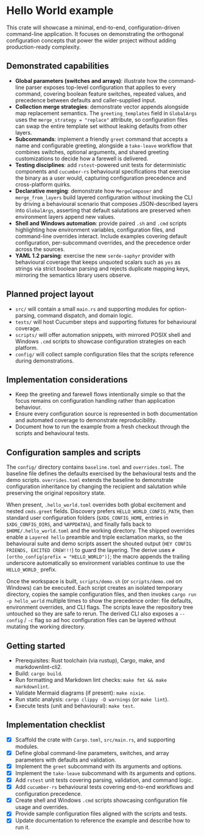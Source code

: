 # Hello World example

This crate will showcase a minimal, end-to-end, configuration-driven
command-line application. It focuses on demonstrating the orthogonal
configuration concepts that power the wider project without adding
production-ready complexity.

## Demonstrated capabilities

- **Global parameters (switches and arrays)**: illustrate how the command-line
  parser exposes top-level configuration that applies to every command,
  covering boolean feature switches, repeated values, and precedence between
  defaults and caller-supplied input.
- **Collection merge strategies**: demonstrate vector appends alongside map
  replacement semantics. The `greeting_templates` field in `GlobalArgs` uses
  the `merge_strategy = "replace"` attribute, so configuration files can swap
  the entire template set without leaking defaults from other layers.
- **Subcommands**: implement a friendly `greet` command that accepts a name and
  configurable greeting, alongside a `take-leave` workflow that combines
  switches, optional arguments, and shared greeting customizations to decide
  how a farewell is delivered.
- **Testing disciplines**: add `rstest`-powered unit tests for deterministic
  components and `cucumber-rs` behavioural specifications that exercise the
  binary as a user would, capturing configuration precedence and cross-platform
  quirks.
- **Declarative merging**: demonstrate how `MergeComposer` and
  `merge_from_layers` build layered configuration without invoking the CLI by
  driving a behavioural scenario that composes JSON-described layers into
  `GlobalArgs`, asserting that default salutations are preserved when
  environment layers append new values.
- **Shell and Windows automation**: provide paired `.sh` and `.cmd` scripts
  highlighting how environment variables, configuration files, and command-line
  overrides interact. Include examples covering default configuration,
  per-subcommand overrides, and the precedence order across the sources.
- **YAML 1.2 parsing**: exercise the new `serde-saphyr` provider with
  behavioural coverage that keeps unquoted scalars such as `yes` as strings via
  strict boolean parsing and rejects duplicate mapping keys, mirroring the
  semantics library users observe.

## Planned project layout

- `src/` will contain a small `main.rs` and supporting modules for
  option-parsing, command dispatch, and domain logic.
- `tests/` will host Cucumber steps and supporting fixtures for behavioural
  coverage.
- `scripts/` will offer automation snippets, with mirrored POSIX shell and
  Windows `.cmd` scripts to showcase configuration strategies on each platform.
- `config/` will collect sample configuration files that the scripts reference
  during demonstrations.

## Implementation considerations

- Keep the greeting and farewell flows intentionally simple so that the focus
  remains on configuration handling rather than application behaviour.
- Ensure every configuration source is represented in both documentation and
  automated coverage to demonstrate reproducibility.
- Document how to run the example from a fresh checkout through the scripts and
  behavioural tests.

## Configuration samples and scripts

The `config/` directory contains `baseline.toml` and `overrides.toml`. The
baseline file defines the defaults exercised by the behavioural tests and the
demo scripts. `overrides.toml` extends the baseline to demonstrate
configuration inheritance by changing the recipient and salutation while
preserving the original repository state.

When present, `.hello_world.toml` overrides both global excitement and nested
`cmds.greet` fields. Discovery prefers `HELLO_WORLD_CONFIG_PATH`, then standard
user configuration folders (`$XDG_CONFIG_HOME`, entries in `$XDG_CONFIG_DIRS`,
and `%APPDATA%`), and finally falls back to `$HOME/.hello_world.toml` and the
working directory. The shipped overrides enable a `Layered hello` preamble and
triple exclamation marks, so the behavioural suite and demo scripts assert the
shouted output (`HEY CONFIG FRIENDS, EXCITED CREW!!!`) to guard the layering.
The derive uses `#[ortho_config(prefix = "HELLO_WORLD")]`; the macro appends
the trailing underscore automatically so environment variables continue to use
the `HELLO_WORLD_` prefix.

Once the workspace is built, `scripts/demo.sh` (or `scripts/demo.cmd` on
Windows) can be executed. Each script creates an isolated temporary directory,
copies the sample configuration files, and then invokes
`cargo run -p hello_world` multiple times to show the precedence order: file
defaults, environment overrides, and CLI flags. The scripts leave the
repository tree untouched so they are safe to rerun. The derived CLI also
exposes a `--config` / `-c` flag so ad hoc configuration files can be layered
without mutating the working directory.

## Getting started

- Prerequisites: Rust toolchain (via rustup), Cargo, make, and
  markdownlint-cli2.
- Build: `cargo build`.
- Run formatting and Markdown lint checks: `make fmt && make markdownlint`.
- Validate Mermaid diagrams (if present): `make nixie`.
- Run static analysis: `cargo clippy -D warnings` (or `make lint`).
- Execute tests (unit and behavioural): `make test`.

## Implementation checklist

- [x] Scaffold the crate with `Cargo.toml`, `src/main.rs`, and supporting
      modules.
- [x] Define global command-line parameters, switches, and array parameters
      with defaults and validation.
- [x] Implement the `greet` subcommand with its arguments and options.
- [x] Implement the `take-leave` subcommand with its arguments and options.
- [x] Add `rstest` unit tests covering parsing, validation, and command logic.
- [x] Add `cucumber-rs` behavioural tests covering end-to-end workflows and
      configuration precedence.
- [x] Create shell and Windows `.cmd` scripts showcasing configuration file
      usage and overrides.
- [x] Provide sample configuration files aligned with the scripts and tests.
- [x] Update documentation to reference the example and describe how to run it.
